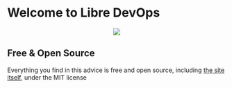 # Welcome to Libre DevOps

<p align="center">
    <img src="/assets/images/libre-devops-black.png">
</p>


## Free & Open Source

Everything you find in this advice is free and open source, including [the site itself](https://github.com/libre-devops/libredevops-dot-org), under the MIT license
